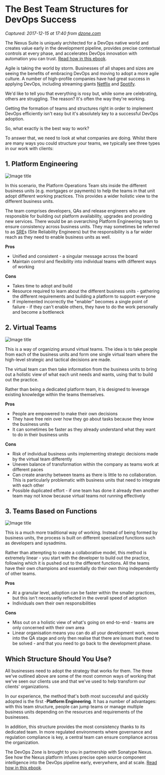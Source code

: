 # The Best Team Structures for DevOps Success

_Captured: 2017-12-15 at 17:40 from [dzone.com](https://dzone.com/articles/the-best-team-structures-for-devops-success?edition=342138&utm_source=Zone%20Newsletter&utm_medium=email&utm_campaign=devops%202017-12-15)_

The Nexus Suite is uniquely architected for a DevOps native world and creates value early in the development pipeline, provides precise contextual controls at every phase, and accelerates DevOps innovation with automation you can trust. [Read how in this ebook](https://dzone.com/go?i=222229&u=https%3A%2F%2Fwww.sonatype.com%2Faccelerate-devops-early-everywhere-at-scale-ebook%3Futm_campaign%3Ddzone%26utm_source%3Dearly%2520everywhere%2520ebook).

Agile is taking the world by storm. Businesses of all shapes and sizes are seeing the benefits of embracing DevOps and moving to adopt a more agile culture. A number of high-profile companies have had great success in applying DevOps, including streaming giants [Netflix](http://leanmagazine.net/issues/issue13/serving-86-million-users-devops-the-netflix-way/) and [Spotify](https://labs.spotify.com/2014/03/27/spotify-engineering-culture-part-1/).

We'd like to tell you that everything is rosy but, while some are celebrating, others are struggling. The reason? It's often the way they're working.

Getting the formation of teams and structures right in order to implement DevOps efficiently isn't easy but it's absolutely key to a successful DevOps adoption.

So, what exactly is the best way to work?

To answer that, we need to look at what companies are doing. Whilst there are many ways you could structure your teams, we typically see three types in our work with clients:

## **1\. Platform Engineering**

![Image title](https://dzone.com/storage/temp/7385864-diagram-1-wow.png)

In this scenario, the Platform Operations Team sits inside the different business units (e.g. mortgages or payments) to help the teams in that unit adopt different working practices. This provides a wider holistic view to the different business units.

The team comprises developers, QAs and release engineers who are responsible for building out platform availability, upgrades and providing new services. There would be an overarching Platform Engineering team to ensure consistency across business units. They may sometimes be referred to as [SRE](https://landing.google.com/sre/interview/ben-treynor.html)s (Site Reliability Engineers) but the responsibility is a far wider reach as they need to enable business units as well.

**Pros**

  * Unified and consistent - a singular message across the board
  * Maintain control and flexibility into individual teams with different ways of working

**Cons**

  * Takes time to adopt and build
  * Resource required to learn about the different business units - gathering the different requirements and building a platform to support everyone
  * If implemented incorrectly the "enabler" becomes a single point of failure - if they can't enable others, they have to do the work personally and become a bottleneck

## **2\. Virtual Teams**

![Image title](https://dzone.com/storage/temp/7385865-diagram-2-wow.png)

This is a way of organizing around virtual teams. The idea is to take people from each of the business units and form one single virtual team where the high-level strategic and tactical decisions are made.

The virtual team can then take information from the business units to bring out a holistic view of what each unit needs and wants, using that to build out the practice.

Rather than being a dedicated platform team, it is designed to leverage existing knowledge within the teams themselves.

**Pros**

  * People are empowered to make their own decisions
  * They have free rein over how they go about tasks because they know the business units
  * It can sometimes be faster as they already understand what they want to do in their business units

**Cons**

  * Risk of individual business units implementing strategic decisions made by the virtual team differently
  * Uneven balance of transformation within the company as teams work at different paces
  * Can create anarchy between teams as there is little to no collaboration. This is particularly problematic with business units that need to integrate with each other
  * Possible duplicated effort - if one team has done it already then another team may not know because virtual teams not running effectively

## **3\. Teams Based on Functions**

![Image title](https://dzone.com/storage/temp/7385866-diagram-3-wow.png)

This is a much more traditional way of working. Instead of being formed by business units, the process is built on different specialized functions such as developers and sysadmins.

Rather than attempting to create a collaborative model, this method is extremely linear - you start with the developer to build out the practice, following which it is pushed out to the different functions. All the teams have their own champions and essentially do their own thing independently of other teams.

**Pros**

  * At a granular level, adoption can be faster within the smaller practices, but this isn't necessarily reflected in the overall speed of adoption
  * Individuals own their own responsibilities

**Cons**

  * Miss out on a holistic view of what's going on end-to-end - teams are only concerned with their own area
  * Linear organisation means you can do all your development work, move into the QA stage and only then realise that there are issues that need to be solved - and that you need to go back to the development phase.

## **Which Structure Should You Use?**

All businesses need to adopt the strategy that works for them. The three we've outlined above are some of the most common ways of working that we've seen our clients use and that we've used to help transform our clients' organizations.

In our experience, the method that's both most successful and quickly adopted is the first -**Platform Engineering**. It has a number of advantages: with this team structure, people can jump teams or manage multiple business units depending on the resources and requirements of the businesses.

In addition, this structure provides the most consistency thanks to its dedicated team. In more regulated environments where governance and regulation compliance is key, a central team can ensure compliance across the organization.

The DevOps Zone is brought to you in partnership with Sonatype Nexus. See how the Nexus platform infuses precise open source component intelligence into the DevOps pipeline early, everywhere, and at scale. [Read how in this ebook](https://dzone.com/go?i=222230&u=https%3A%2F%2Fwww.sonatype.com%2Faccelerate-devops-early-everywhere-at-scale-ebook%3Futm_campaign%3Ddzone%26utm_source%3Dearly%2520everywhere%2520ebook).
